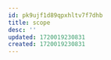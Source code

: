 ```yaml
---
id: pk9ujf1d89qpxhltv7f7dhb
title: scope
desc: ''
updated: 1720019230831
created: 1720019230831
---
```

